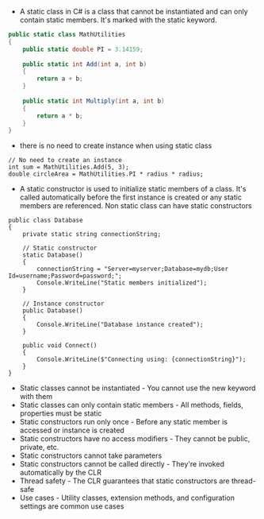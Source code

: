 - A static class in C# is a class that cannot be instantiated and can only contain static members. It's marked with the static keyword.
```csharp
public static class MathUtilities
{
    public static double PI = 3.14159;
    
    public static int Add(int a, int b)
    {
        return a + b;
    }
    
    public static int Multiply(int a, int b)
    {
        return a * b;
    }
}
```
- there is no need to create instance when using static class
```
// No need to create an instance
int sum = MathUtilities.Add(5, 3);
double circleArea = MathUtilities.PI * radius * radius;
```

- A static constructor is used to initialize static members of a class. It's called automatically before the first instance is created or any static members are referenced. Non static class can have static constructors
```
public class Database
{
    private static string connectionString;
    
    // Static constructor
    static Database()
    {
        connectionString = "Server=myserver;Database=mydb;User Id=username;Password=password;";
        Console.WriteLine("Static members initialized");
    }
    
    // Instance constructor
    public Database()
    {
        Console.WriteLine("Database instance created");
    }
    
    public void Connect()
    {
        Console.WriteLine($"Connecting using: {connectionString}");
    }
}
```
- Static classes cannot be instantiated - You cannot use the new keyword with them
- Static classes can only contain static members - All methods, fields, properties must be static
- Static constructors run only once - Before any static member is accessed or instance is created
- Static constructors have no access modifiers - They cannot be public, private, etc.
- Static constructors cannot take parameters
- Static constructors cannot be called directly - They're invoked automatically by the CLR
- Thread safety - The CLR guarantees that static constructors are thread-safe
- Use cases - Utility classes, extension methods, and configuration settings are common use cases